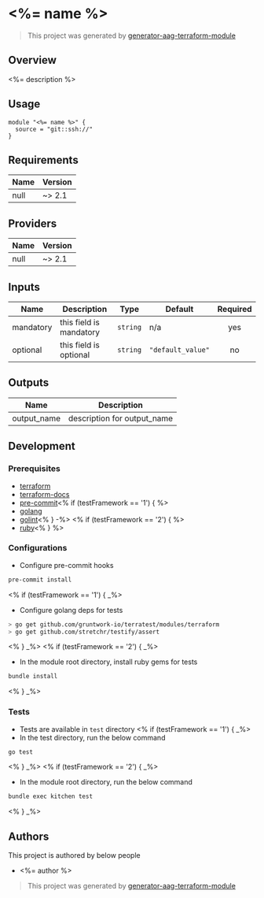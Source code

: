 # <%= name %>

> This project was generated by [generator-aag-terraform-module](https://github.com/nweddle/generator-aag-terraform-module)

## Overview

<%= description %>

## Usage

```hcl
module "<%= name %>" {
  source = "git::ssh://"
}
```

<!-- BEGINNING OF PRE-COMMIT-TERRAFORM DOCS HOOK -->
## Requirements

| Name | Version |
|------|---------|
| null | ~> 2.1 |

## Providers

| Name | Version |
|------|---------|
| null | ~> 2.1 |

## Inputs

| Name | Description | Type | Default | Required |
|------|-------------|------|---------|:--------:|
| mandatory | this field is mandatory | `string` | n/a | yes |
| optional | this field is optional | `string` | `"default_value"` | no |

## Outputs

| Name | Description |
|------|-------------|
| output\_name | description for output\_name |

<!-- END OF PRE-COMMIT-TERRAFORM DOCS HOOK -->

## Development

### Prerequisites

- [terraform](https://learn.hashicorp.com/terraform/getting-started/install#installing-terraform)
- [terraform-docs](https://github.com/segmentio/terraform-docs)
- [pre-commit](https://pre-commit.com/#install)<% if (testFramework == '1') { %>
- [golang](https://golang.org/doc/install#install)
- [golint](https://github.com/golang/lint#installation)<% } -%>
<% if (testFramework == '2') { %>
- [ruby](https://rvm.io/)<% } %>

### Configurations

- Configure pre-commit hooks

```sh
pre-commit install
```

<% if (testFramework == '1') { _%>
- Configure golang deps for tests

```sh
> go get github.com/gruntwork-io/terratest/modules/terraform
> go get github.com/stretchr/testify/assert
```
<% } _%>
<% if (testFramework == '2') { _%>
- In the module root directory, install ruby gems for tests

```sh
bundle install
```
<% } _%>

### Tests

- Tests are available in `test` directory
<% if (testFramework == '1') { _%>
- In the test directory, run the below command

```sh
go test
```
<% } _%>
<% if (testFramework == '2') { _%>
- In the module root directory, run the below command

```sh
bundle exec kitchen test
```
<% } _%>

## Authors

This project is authored by below people

- <%= author %>

> This project was generated by [generator-aag-terraform-module](https://github.com/nweddle/generator-aag-terraform-module)

